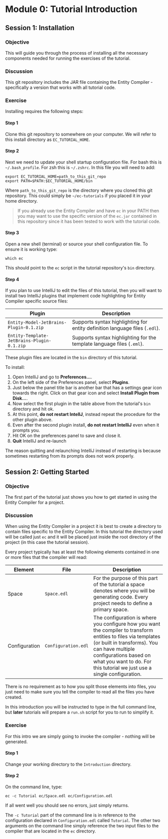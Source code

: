 # Module 0: Tutorial Introduction

## Session 1: Installation

### Objective

This will guide you through the process of installing all the necessary components needed for running the exercises of the tutorial.

### Discussion

This git repository includes the JAR file containing the Entity Compiler - specifically a version that works with all tutorial code.

### Exercise

Installing requires the following steps:

#### Step 1

Clone this git repository to somewhere on your computer. We will refer to this install directory as `EC_TUTORIAL_HOME`.

#### Step 2

Next we need to update your shell startup configuration file. For bash this is `~/.bash_profile`. For zsh this is `~/.zshrc`. In this file you will need to add:
```
export EC_TUTORIAL_HOME=path_to_this_git_repo
export PATH=$PATH:$EC_TUTORIAL_HOME/bin
```
Where `path_to_this_git_repo` is the directory where you cloned this git repository. This could simply be `~/ec-tutorials` if you placed it in your home directory.

> If you already use the Entity Compiler and have `ec` in your PATH then you may want to use the specific version of the `ec.jar` contained in this repository since it has been tested to work with the tutorial code.

#### Step 3

Open a new shell (terminal) or source your shell configuration file. To ensure it is working type:

```
which ec
```

This should point to the `ec` script in the tutorial repository's `bin` directory.


#### Step 4

If you plan to use IntelliJ to edit the files of this tutorial, then you will want to install two IntelliJ plugins that implement code highlighting for Entity Compiler specific source files:

| Plugin | Description |
| ------	| -----------	|
| `Entity-Model-JetBrains-Plugin-0.1.zip`| Supports syntax highlighting for entity definition language files (`.edl`).|
| `Entity-Template-JetBrains-Plugin-0.1.zip`| Supports syntax highlighting for the template language files (`.eml`).|

These plugin files are located in the `bin` directory of this tutorial.

To install:

1. Open IntelliJ and go to **Preferences...**.
2. On the left side of the Preferences panel, select **Plugins**.
3. Just below the panel title bar is another bar that has a settings gear icon towards the right. Click on that gear icon and select **Install Plugin from Disk...**.
4. Now select the first plugin in the table above from the tutorial's `bin` directory and hit ok.
5. At this point, **do not restart IntellJ**, instead repeat the procedure for the other plugin above.
6. Even after the second plugin install, **do not restart IntelliJ** even when it prompts you.
7. Hit OK on the preferences panel to save and close it.
8. **Quit** IntelliJ and re-launch

The reason quitting and relaunching IntelliJ instead of restarting is because sometimes restarting from its prompts does not work properly.

## Session 2: Getting Started

### Objective

The first part of the tutorial just shows you how to get started in using the Entity Compiler for a project.

### Discussion

When using the Entity Compiler in a project it is best to create a directory to contain files specific to the Entity Compiler. In this tutorial the directory used will be called just `ec` and it will be placed just inside the root directory of the project (in this case the tutorial session). 

Every project typically has at least the following elements contained in one or more files that the compiler will read:

|Element|File|Description|
| -----	| --	| ---------	|
| Space	| `Space.edl`	| For the purpose of this part of the tutorial a space denotes where you will be generating code. Every project needs to define a primary space.	| 
| Configuration	| `Configuration.edl`	| The configuration is where you configure how you want the compiler to transform entities to files via templates (or built in transforms). You can have multiple configurations based on what you want to do. For this tutorial we just use a single configuration.	| 

There is no requirement as to how you split those elements into files, you just need to make sure you tell the compiler to read all the files you have created. 

In this introduction you will be instructed to type in the full command line, but **later** tutorials will prepare a `run.sh` script for you to run to simplify it.

### Exercise

For this intro we are simply going to invoke the compiler - nothing will be generated.

#### Step 1

Change your working directory to the `Introduction` directory.

#### Step 2

On the command line, type:
```
ec -c Tutorial ec/Space.edl ec/Configuration.edl
```

If all went well you should see no errors, just simply returns.

The `-c Tutorial` part of the command line is in reference to the configuration declared in `Configuration.edl` called `Tutorial`. The other two arguments on the command line simply reference the two input files to the compiler that are located in the `ec` directory.

